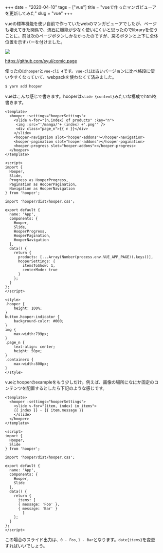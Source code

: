 +++
date = "2020-04-10"
tags = ["vue"]
title = "vueで作ったマンガビューアを更新してみた"
slug = "vue"
+++

vueの標準機能を使い自前で作っていたwebのマンガビューアでしたが、ページも増えてきた関係で、流石に機能が少なく使いにくいと思ったのでlibraryを使うことに。前は次のページボタンしかなかったのですが、戻るボタンと上下に全体位置を示すバーを付けました。

![](https://github.com/syui/comic.page/raw/master/vue-sample-manga-page-slide-0.gif)

https://github.com/syui/comic.page

使ったのは`hooper`と`vue-cli 4`です。`vue-cli`は古いバージョンに比べ格段に使いやすくなっていて、webpackを使わなくて済みました。

```sh
$ yarn add hooper
```

vueはこんな感じで書きます。hooperは`slide {content}`みたいな構成でhtmlを書きます。

```html:App.vue
<template>
  <hooper :settings="hooperSettings">
    <slide v-for="(n,index) of products" :key="n">
     <img :src="'/manga/'+ (index) +'.png'" />
     <div class="page_n">{{ n }}</div>
    </slide>
    <hooper-navigation slot="hooper-addons"></hooper-navigation>
    <hooper-pagination slot="hooper-addons"></hooper-pagination>
    <hooper-progress slot="hooper-addons"></hooper-progress>
  </hooper>
</template>

<script>
import {
  Hooper,
  Slide,
  Progress as HooperProgress,
  Pagination as HooperPagination,
  Navigation as HooperNavigation
} from 'hooper';

import 'hooper/dist/hooper.css';

export default {
  name: 'App',
  components: {
    Hooper,
    Slide,
    HooperProgress,
    HooperPagination,
    HooperNavigation
  },
  data() {
    return {
      products: [...Array(Number(process.env.VUE_APP_PAGE)).keys()],
      hooperSettings: {
        itemsToShow: 1,
        centerMode: true
      }
    };
  }
};
</script>

<style>
.hooper {
	height: 100%;
}
button.hooper-indicator {
	background-color: #000;
}
img {
	max-width:799px;
}
.page_n {
	text-align: center;
	height: 50px;
}
.containerx {
	max-width:800px;
}
</style>
```

vueとhooperのexampleをもう少しだけ。例えば、画像の場所になにか固定のコンテンツを配置するとしたら下記のような感じです。

```html:App.vue
<template>
  <hooper :settings="hooperSettings">
    <slide v-for="(item, index) in items">
    {{ index }} - {{ item.message }}
    </slide>
  </hooper>
</template>

<script>
import {
  Hooper,
  Slide
} from 'hooper';

import 'hooper/dist/hooper.css';

export default {
  name: 'App',
  components: {
    Hooper,
    Slide
  },
  data() {
    return {
      items: [
      { message: 'Foo' },
      { message: 'Bar' }
    	]
    };
  }
};
</script>
```

この場合のスライド出力は、`0 - Foo`, `1 - Bar`となります。`date{items}`を変更すればいいでしょう。

